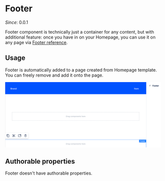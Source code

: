 # Footer

_Since_: 0.0.1

Footer component is technically just a container for any content, but with additional feature:
once you have in on your Homepage, you can use it on any page via <a href="./footer-reference/">Footer reference</a>.

## Usage

Footer is automatically added to a page created from Homepage template.
You can freely remove and add it onto the page.

<p align="center" width="100%">
    <img class="image--with-border" src="./_images/footer-initial.png" alt="footer-initial">
</p>

## Authorable properties

Footer doesn't have authorable properties.
